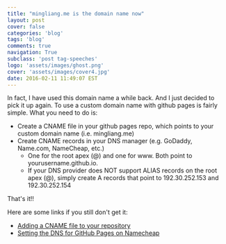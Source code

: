```yaml
---
title: "mingliang.me is the domain name now"
layout: post
cover: false
categories: 'blog'
tags: 'blog'
comments: true
navigation: True
subclass: 'post tag-speeches'
logo: 'assets/images/ghost.png'
cover: 'assets/images/cover4.jpg'
date: 2016-02-11 11:49:07 EST
---
```


In fact, I have used this domain name a while back. And I just decided to pick it up again. To use a custom domain name with github pages is fairly simple. What you need to do is:

- Create a CNAME file in your github pages repo, which points to your custom domain name (i.e. mingliang.me)
- Create CNAME records in your DNS manager (e.g. GoDaddy, Name.com, NameCheap, etc.) 
  - One for the root apex (@) and one for www. Both point to yourusername.github.io. 
  - If your DNS provider does NOT support ALIAS records on the root apex (@), simply create A records that point to 192.30.252.153 and 192.30.252.154

That's it!!

Here are some links if you still don't get it:

- [Adding a CNAME file to your repository](https://help.github.com/articles/adding-a-cname-file-to-your-repository/)
- [Setting the DNS for GitHub Pages on Namecheap](http://www.hongkiat.com/blog/github-with-custom-domain/)
